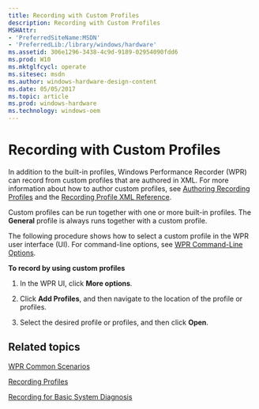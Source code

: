 ```yaml
---
title: Recording with Custom Profiles
description: Recording with Custom Profiles
MSHAttr:
- 'PreferredSiteName:MSDN'
- 'PreferredLib:/library/windows/hardware'
ms.assetid: 306e1296-3438-4c9d-9189-02954090fdd6
ms.prod: W10
ms.mktglfcycl: operate
ms.sitesec: msdn
ms.author: windows-hardware-design-content
ms.date: 05/05/2017
ms.topic: article
ms.prod: windows-hardware
ms.technology: windows-oem
---
```


# Recording with Custom Profiles


In addition to the built-in profiles, Windows Performance Recorder (WPR) can record from custom profiles that are authored in XML. For more information about how to author custom profiles, see [Authoring Recording Profiles](authoring-recording-profiles.md) and the [Recording Profile XML Reference](recording-profile-xml-reference.md).

Custom profiles can be run together with one or more built-in profiles. The **General** profile is always runs together with a custom profile.

The following procedure shows how to select a custom profile in the WPR user interface (UI). For command-line options, see [WPR Command-Line Options](wpr-command-line-options.md).

**To record by using custom profiles**

1.  In the WPR UI, click **More options**.

2.  Click **Add Profiles**, and then navigate to the location of the profile or profiles.

3.  Select the desired profile or profiles, and then click **Open**.

## Related topics


[WPR Common Scenarios](windows-performance-recorder-common-scenarios.md)

[Recording Profiles](recording-profiles.md)

[Recording for Basic System Diagnosis](recording-for-basic-system-diagnosis.md#generalpro)

 

 







